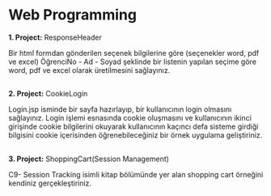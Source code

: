 # Web Programming

**1. Project:** ResponseHeader

Bir html formdan gönderilen seçenek bilgilerine göre (seçenekler word, pdf ve excel) ÖğrenciNo - Ad - Soyad şeklinde bir listenin yapılan seçime göre word, pdf ve excel olarak üretilmesini sağlayınız.
## 
**2. Project:** CookieLogin

Login.jsp isminde bir sayfa hazırlayıp, bir kullanıcının login olmasını sağlayınız. Login işlemi esnasında cookie oluşmasını ve kullanıcının ikinci girişinde cookie bilgilerini okuyarak kullanıcının kaçıncı defa sisteme girdiği bilgisini cookie içerisinden öğrenebileceğiniz bir örnek uygulama geliştiriniz.
## 

**3. Project:** ShoppingCart(Session Management)

C9- Session Tracking  isimli kitap bölümünde  yer alan shopping cart örneğini kendiniz gerçekleştiriniz.
## 


